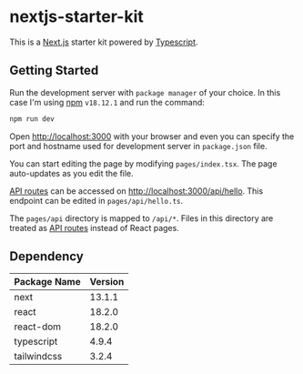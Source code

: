 # nextjs-starter-kit

This is a [Next.js](https://nextjs.org/) starter kit powered by [Typescript](https://www.typescriptlang.org/).

## Getting Started

Run the development server with `package manager` of your choice. In this case I'm using [npm](https://npmjs.com/) `v18.12.1` and run the command:

```bash
npm run dev
```

Open [http://localhost:3000](http://localhost:3000) with your browser and even you can specify the port and hostname used for development server in `package.json` file.

You can start editing the page by modifying `pages/index.tsx`. The page auto-updates as you edit the file.

[API routes](https://nextjs.org/docs/api-routes/introduction) can be accessed on [http://localhost:3000/api/hello](http://localhost:3000/api/hello). This endpoint can be edited in `pages/api/hello.ts`.

The `pages/api` directory is mapped to `/api/*`. Files in this directory are treated as [API routes](https://nextjs.org/docs/api-routes/introduction) instead of React pages.

## Dependency

| Package Name | Version |
| ------------ | ------- |
| next         | 13.1.1  |
| react        | 18.2.0  |
| react-dom    | 18.2.0  |
| typescript   | 4.9.4   |
| tailwindcss  | 3.2.4   |
